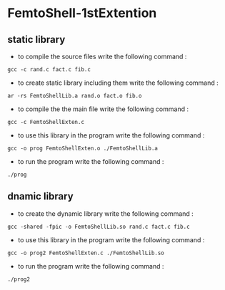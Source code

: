# FemtoShell-1stExtention
## static library
- to compile the source files write the following command :

`gcc -c rand.c fact.c fib.c`
- to create static library including them write the following command :

`ar -rs FemtoShellLib.a rand.o fact.o fib.o`
- to compile the the main file write the following command :

`gcc -c FemtoShellExten.c`
- to use this library in the program write the following command :

`gcc -o prog FemtoShellExten.o ./FemtoShellLib.a`
- to run the program write the following command :

`./prog`
## dnamic library
- to create the dynamic library write the following command :

`gcc -shared -fpic -o FemtoShellLib.so rand.c fact.c fib.c`
- to use this library in the program write the following command :

`gcc -o prog2 FemtoShellExten.c ./FemtoShellLib.so`
- to run the program write the following command :

 `./prog2`

